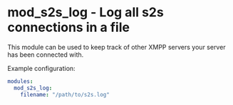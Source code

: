 mod_s2s_log - Log all s2s connections in a file
===============================================


This module can be used to keep track of other XMPP servers your server has
been connected with.

Example configuration:
```yaml
modules:
  mod_s2s_log:
    filename: "/path/to/s2s.log"
```
